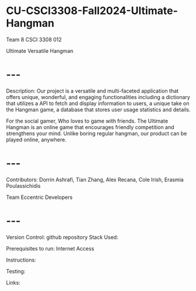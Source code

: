 # CU-CSCI3308-Fall2024-Ultimate-Hangman
Team 8 CSCI 3308 012

Ultimate Versatile Hangman

# --- #

Description: Our project is a versatile and multi-faceted application that offers unique, wonderful, and engaging functionalities including a dictionary that utilizes a API to fetch and display information to users, a unique take on the Hangman game, a database that stores user usage statistics and details.

For the social gamer, Who loves to game with friends. The Ultimate Hangman is an online game that encourages friendly competition and strengthens your mind. Unlike boring regular hangman, our product can be played online, anywhere.

# --- #

Contributors: Dorrin Ashrafi, Tian Zhang, Alex Recana, Cole Irish, Erasmia Poulassichidis

Team Eccentric Developers

# --- #

Version Control: github repository
Stack Used: 

Prerequisites to run: Internet Access

Instructions:

Testing:

Links: